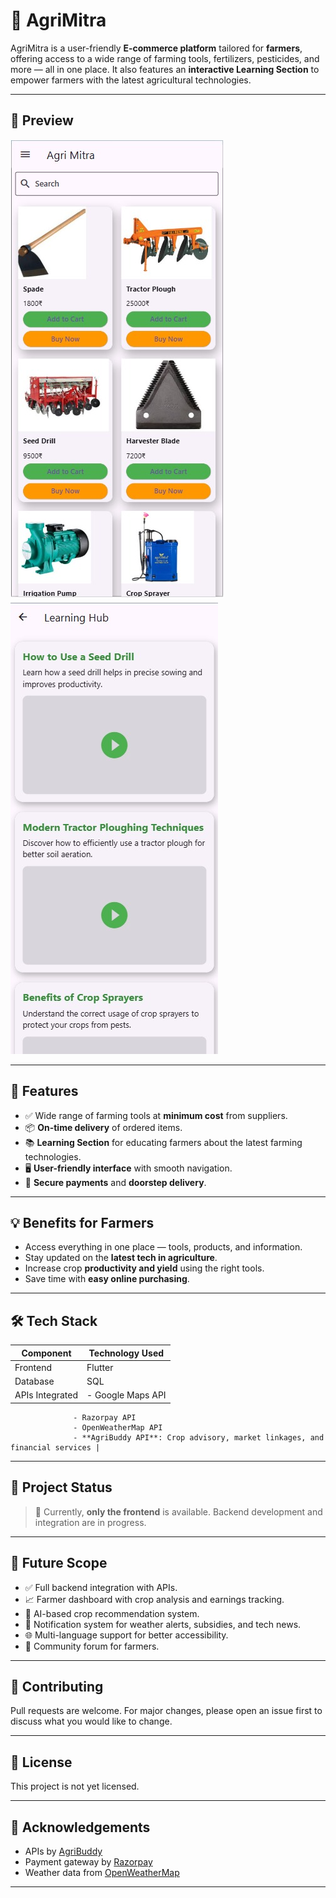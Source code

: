 # 🌾 AgriMitra

AgriMitra is a user-friendly **E-commerce platform** tailored for **farmers**, offering access to a wide range of farming tools, fertilizers, pesticides, and more — all in one place. It also features an **interactive Learning Section** to empower farmers with the latest agricultural technologies.

---

## 📱 Preview
![Home Screen](Screenshots/home.jpg)
![Learning Section](Screenshots/learning.jpg)
<!-- Example:
![Home Screen](screenshots/home_screen.png)
![Learning Section](screenshots/learning_section.png)
-->

---

## 🚀 Features

- ✅ Wide range of farming tools at **minimum cost** from suppliers.
- 📦 **On-time delivery** of ordered items.
- 📚 **Learning Section** for educating farmers about the latest farming technologies.
- 🖥️ **User-friendly interface** with smooth navigation.
- 🔐 **Secure payments** and **doorstep delivery**.

---

## 💡 Benefits for Farmers

- Access everything in one place — tools, products, and information.
- Stay updated on the **latest tech in agriculture**.
- Increase crop **productivity and yield** using the right tools.
- Save time with **easy online purchasing**.

---

## 🛠 Tech Stack

| Component       | Technology Used      |
|----------------|----------------------|
| Frontend        | Flutter               |
| Database        | SQL                  |
| APIs Integrated | - Google Maps API  
                  - Razorpay API  
                  - OpenWeatherMap API  
                  - **AgriBuddy API**: Crop advisory, market linkages, and financial services |

---

## 📌 Project Status

> 🔧 Currently, **only the frontend** is available. Backend development and integration are in progress.

---

## 🔭 Future Scope

- ✅ Full backend integration with APIs.
- 📈 Farmer dashboard with crop analysis and earnings tracking.
- 🧠 AI-based crop recommendation system.
- 🔔 Notification system for weather alerts, subsidies, and tech news.
- 🌐 Multi-language support for better accessibility.
- 🤝 Community forum for farmers.

---

## 🤝 Contributing

Pull requests are welcome. For major changes, please open an issue first to discuss what you would like to change.

---

## 📄 License

This project is not yet licensed.

---

## 🙌 Acknowledgements

- APIs by [AgriBuddy](https://agribuddy.com)
- Payment gateway by [Razorpay](https://razorpay.com)
- Weather data from [OpenWeatherMap](https://openweathermap.org)

---

